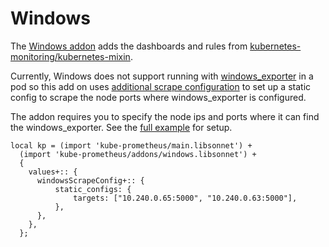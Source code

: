 # Windows

The [Windows addon](../examples/windows.jsonnet) adds the dashboards and rules from  [kubernetes-monitoring/kubernetes-mixin](https://github.com/kubernetes-monitoring/kubernetes-mixin#dashboards-for-windows-nodes).  

Currently, Windows does not support running with [windows_exporter](https://github.com/prometheus-community/windows_exporter) in a pod so this add on uses [additional scrape configuration](https://github.com/prometheus-operator/prometheus-operator/blob/master/Documentation/additional-scrape-config.md) to set up a static config to scrape the node ports where windows_exporter is configured.


The addon requires you to specify the node ips and ports where it can find the windows_exporter.  See the [full example](../examples/windows.jsonnet) for setup.

```
local kp = (import 'kube-prometheus/main.libsonnet') +
  (import 'kube-prometheus/addons/windows.libsonnet') +
  {
    values+:: {
      windowsScrapeConfig+:: {
          static_configs: {
              targets: ["10.240.0.65:5000", "10.240.0.63:5000"],
          },
      },
    },
  };
```
